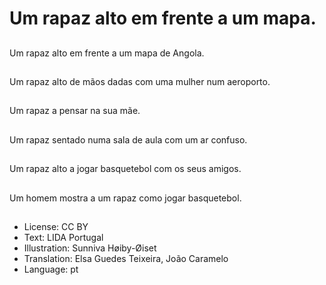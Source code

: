 # Um rapaz alto em frente a um mapa.

##
Um rapaz alto em frente a um mapa de Angola.

##
Um rapaz alto de mãos dadas com uma mulher num aeroporto.

##
Um rapaz a pensar na sua mãe.

##
Um rapaz sentado numa sala de aula com um ar confuso.

##
Um rapaz alto a jogar basquetebol com os seus amigos.

##
Um homem mostra a um rapaz como jogar basquetebol.

##
* License: CC BY
* Text: LIDA Portugal
* Illustration: Sunniva Høiby-Øiset
* Translation: Elsa Guedes Teixeira, João Caramelo
* Language: pt
